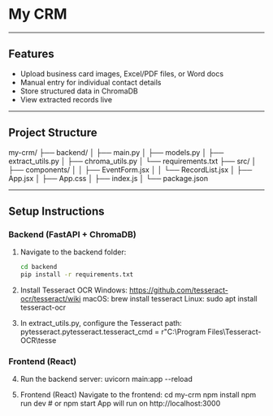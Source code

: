 # My CRM 

---
## Features

- Upload business card images, Excel/PDF files, or Word docs
- Manual entry for individual contact details
- Store structured data in ChromaDB
- View extracted records live
---
## Project Structure
my-crm/
├── backend/
│   ├── main.py
│   ├── models.py
│   ├── extract_utils.py
│   ├── chroma_utils.py
│   └── requirements.txt
├── src/
│   ├── components/
│   │   ├── EventForm.jsx
│   │   └── RecordList.jsx
│   ├── App.jsx
│   ├── App.css
│   ├── index.js
│   └── package.json

---

## Setup Instructions

### Backend (FastAPI + ChromaDB)

1. Navigate to the backend folder:
   ```bash
   cd backend
   pip install -r requirements.txt

2. Install Tesseract OCR
Windows: https://github.com/tesseract-ocr/tesseract/wiki
macOS: brew install tesseract
Linux: sudo apt install tesseract-ocr

3. In extract_utils.py, configure the Tesseract path:
pytesseract.pytesseract.tesseract_cmd = r"C:\Program Files\Tesseract-OCR\tesse

### Frontend (React)

4. Run the backend server:
uvicorn main:app --reload

5. Frontend (React)
Navigate to the frontend:
cd my-crm
npm install
npm run dev  # or npm start
App will run on http://localhost:3000

